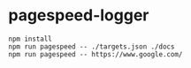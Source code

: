 pagespeed-logger
==========

```
npm install
npm run pagespeed -- ./targets.json ./docs
npm run pagespeed -- https://www.google.com/
```
